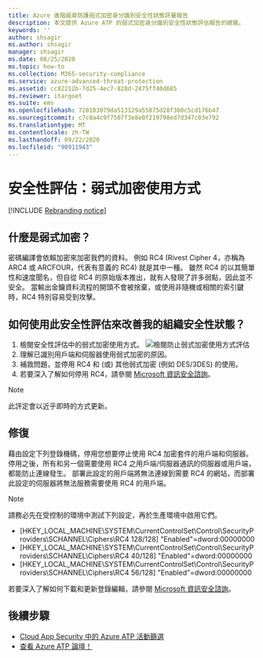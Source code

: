 ```yaml
---
title: Azure 進階威脅防護弱式加密身分識別安全性狀態評量報告
description: 本文提供 Azure ATP 的弱式加密身分識別安全性狀態評估報告的總覽。
keywords: ''
author: shsagir
ms.author: shsagir
manager: shsagir
ms.date: 08/25/2020
ms.topic: how-to
ms.collection: M365-security-compliance
ms.service: azure-advanced-threat-protection
ms.assetid: cc82212b-7d25-4ec7-828d-2475ff40d685
ms.reviewer: itargoet
ms.suite: ems
ms.openlocfilehash: 728103079da513129a55875d28f360c5cd176b47
ms.sourcegitcommit: c7c0a4c9f7507f3e8e0f219798ed7d347c03e792
ms.translationtype: MT
ms.contentlocale: zh-TW
ms.lasthandoff: 09/22/2020
ms.locfileid: "90911943"
---
```

# <a name="security-assessment-weak-cipher-usage"></a>安全性評估：弱式加密使用方式

[!INCLUDE [Rebranding notice](includes/rebranding.md)]

## <a name="what-are-weak-ciphers"></a>什麼是弱式加密？

密碼編譯會依賴加密來加密我們的資料。 例如 RC4 (Rivest Cipher 4，亦稱為 ARC4 或 ARCFOUR，代表有意義的 RC4) 就是其中一種。 雖然 RC4 的以其簡單性和速度聞名，但自從 RC4 的原始版本推出，就有人發現了許多弱點，因此並不安全。 當輸出金鑰資料流程的開頭不會被捨棄，或使用非隨機或相關的索引鍵時，RC4 特別容易受到攻擊。

## <a name="how-do-i-use-this-security-assessment-to-improve-my-organizational-security-posture"></a>如何使用此安全性評估來改善我的組織安全性狀態？

1. 檢閱安全性評估中的弱式加密使用方式。
    ![檢閱防止弱式加密使用方式評估](media/atp-cas-isp-weak-cipher-2.png)
1. 理解已識別用戶端和伺服器使用弱式加密的原因。
1. 補救問題，並停用 RC4 和 (或) 其他弱式加密 (例如 DES/3DES) 的使用。
1. 若要深入了解如何停用 RC4，請參閱 [Microsoft 資訊安全諮詢](https://support.microsoft.com/help/2868725/microsoft-security-advisory-update-for-disabling-rc4)。

> [!NOTE]
> 此評定會以近乎即時的方式更新。

## <a name="remediation"></a>修復

藉由設定下列登錄機碼，停用您想要停止使用 RC4 加密套件的用戶端和伺服器。 停用之後，所有和另一個需要使用 RC4 之用戶端/伺服器通訊的伺服器或用戶端，都能防止連線發生。 部署此設定的用戶端將無法連線到需要 RC4 的網站，而部署此設定的伺服器將無法服務需要使用 RC4 的用戶端。

> [!NOTE]
> 請務必先在受控制的環境中測試下列設定，再於生產環境中啟用它們。
>
> - [HKEY_LOCAL_MACHINE\SYSTEM\CurrentControlSet\Control\SecurityProviders\SCHANNEL\Ciphers\RC4 128/128]   "Enabled"=dword:00000000
> - [HKEY_LOCAL_MACHINE\SYSTEM\CurrentControlSet\Control\SecurityProviders\SCHANNEL\Ciphers\RC4 40/128]   "Enabled"=dword:00000000
> - [HKEY_LOCAL_MACHINE\SYSTEM\CurrentControlSet\Control\SecurityProviders\SCHANNEL\Ciphers\RC4 56/128]   "Enabled"=dword:00000000

若要深入了解如何下載和更新登錄編輯，請參閱 [Microsoft 資訊安全諮詢](/security-updates/SecurityAdvisories/2013/2868725)。

## <a name="next-steps"></a>後續步驟

- [Cloud App Security 中的 Azure ATP 活動篩選](activities-filtering-mcas.md)
- [查看 Azure ATP 論壇！](https://aka.ms/azureatpcommunity)